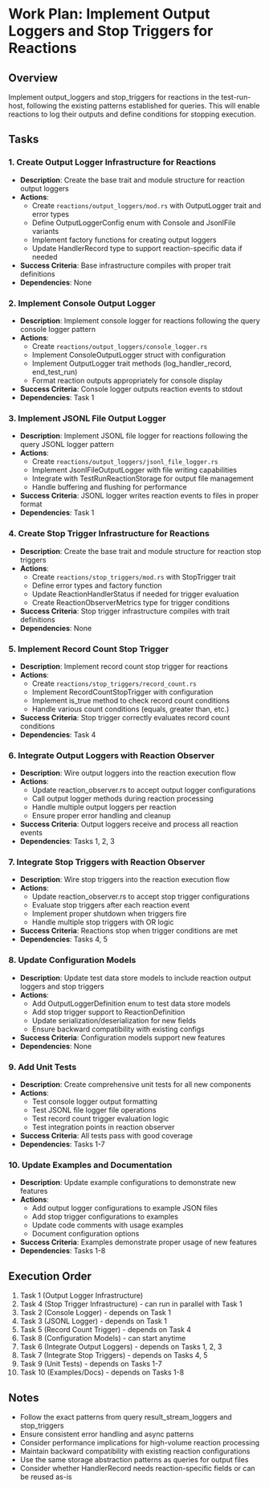 # Work Plan: Implement Output Loggers and Stop Triggers for Reactions

## Overview
Implement output_loggers and stop_triggers for reactions in the test-run-host, following the existing patterns established for queries. This will enable reactions to log their outputs and define conditions for stopping execution.

## Tasks

### 1. Create Output Logger Infrastructure for Reactions
- **Description**: Create the base trait and module structure for reaction output loggers
- **Actions**: 
  - Create `reactions/output_loggers/mod.rs` with OutputLogger trait and error types
  - Define OutputLoggerConfig enum with Console and JsonlFile variants
  - Implement factory functions for creating output loggers
  - Update HandlerRecord type to support reaction-specific data if needed
- **Success Criteria**: Base infrastructure compiles with proper trait definitions
- **Dependencies**: None

### 2. Implement Console Output Logger
- **Description**: Implement console logger for reactions following the query console logger pattern
- **Actions**: 
  - Create `reactions/output_loggers/console_logger.rs`
  - Implement ConsoleOutputLogger struct with configuration
  - Implement OutputLogger trait methods (log_handler_record, end_test_run)
  - Format reaction outputs appropriately for console display
- **Success Criteria**: Console logger outputs reaction events to stdout
- **Dependencies**: Task 1

### 3. Implement JSONL File Output Logger
- **Description**: Implement JSONL file logger for reactions following the query JSONL logger pattern
- **Actions**: 
  - Create `reactions/output_loggers/jsonl_file_logger.rs`
  - Implement JsonlFileOutputLogger with file writing capabilities
  - Integrate with TestRunReactionStorage for output file management
  - Handle buffering and flushing for performance
- **Success Criteria**: JSONL logger writes reaction events to files in proper format
- **Dependencies**: Task 1

### 4. Create Stop Trigger Infrastructure for Reactions
- **Description**: Create the base trait and module structure for reaction stop triggers
- **Actions**: 
  - Create `reactions/stop_triggers/mod.rs` with StopTrigger trait
  - Define error types and factory function
  - Update ReactionHandlerStatus if needed for trigger evaluation
  - Create ReactionObserverMetrics type for trigger conditions
- **Success Criteria**: Stop trigger infrastructure compiles with trait definitions
- **Dependencies**: None

### 5. Implement Record Count Stop Trigger
- **Description**: Implement record count stop trigger for reactions
- **Actions**: 
  - Create `reactions/stop_triggers/record_count.rs`
  - Implement RecordCountStopTrigger with configuration
  - Implement is_true method to check record count conditions
  - Handle various count conditions (equals, greater than, etc.)
- **Success Criteria**: Stop trigger correctly evaluates record count conditions
- **Dependencies**: Task 4

### 6. Integrate Output Loggers with Reaction Observer
- **Description**: Wire output loggers into the reaction execution flow
- **Actions**: 
  - Update reaction_observer.rs to accept output logger configurations
  - Call output logger methods during reaction processing
  - Handle multiple output loggers per reaction
  - Ensure proper error handling and cleanup
- **Success Criteria**: Output loggers receive and process all reaction events
- **Dependencies**: Tasks 1, 2, 3

### 7. Integrate Stop Triggers with Reaction Observer
- **Description**: Wire stop triggers into the reaction execution flow
- **Actions**: 
  - Update reaction_observer.rs to accept stop trigger configurations
  - Evaluate stop triggers after each reaction event
  - Implement proper shutdown when triggers fire
  - Handle multiple stop triggers with OR logic
- **Success Criteria**: Reactions stop when trigger conditions are met
- **Dependencies**: Tasks 4, 5

### 8. Update Configuration Models
- **Description**: Update test data store models to include reaction output loggers and stop triggers
- **Actions**: 
  - Add OutputLoggerDefinition enum to test data store models
  - Add stop trigger support to ReactionDefinition
  - Update serialization/deserialization for new fields
  - Ensure backward compatibility with existing configs
- **Success Criteria**: Configuration models support new features
- **Dependencies**: None

### 9. Add Unit Tests
- **Description**: Create comprehensive unit tests for all new components
- **Actions**: 
  - Test console logger output formatting
  - Test JSONL file logger file operations
  - Test record count trigger evaluation logic
  - Test integration points in reaction observer
- **Success Criteria**: All tests pass with good coverage
- **Dependencies**: Tasks 1-7

### 10. Update Examples and Documentation
- **Description**: Update example configurations to demonstrate new features
- **Actions**: 
  - Add output logger configurations to example JSON files
  - Add stop trigger configurations to examples
  - Update code comments with usage examples
  - Document configuration options
- **Success Criteria**: Examples demonstrate proper usage of new features
- **Dependencies**: Tasks 1-8

## Execution Order
1. Task 1 (Output Logger Infrastructure)
2. Task 4 (Stop Trigger Infrastructure) - can run in parallel with Task 1
3. Task 2 (Console Logger) - depends on Task 1
4. Task 3 (JSONL Logger) - depends on Task 1
5. Task 5 (Record Count Trigger) - depends on Task 4
6. Task 8 (Configuration Models) - can start anytime
7. Task 6 (Integrate Output Loggers) - depends on Tasks 1, 2, 3
8. Task 7 (Integrate Stop Triggers) - depends on Tasks 4, 5
9. Task 9 (Unit Tests) - depends on Tasks 1-7
10. Task 10 (Examples/Docs) - depends on Tasks 1-8

## Notes
- Follow the exact patterns from query result_stream_loggers and stop_triggers
- Ensure consistent error handling and async patterns
- Consider performance implications for high-volume reaction processing
- Maintain backward compatibility with existing reaction configurations
- Use the same storage abstraction patterns as queries for output files
- Consider whether HandlerRecord needs reaction-specific fields or can be reused as-is